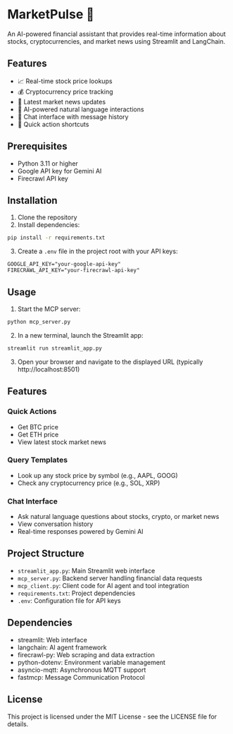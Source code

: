 # MarketPulse 🤖

An AI-powered financial assistant that provides real-time information about stocks, cryptocurrencies, and market news using Streamlit and LangChain.

## Features

- 📈 Real-time stock price lookups
- 💰 Cryptocurrency price tracking
- 📰 Latest market news updates
- 🤖 AI-powered natural language interactions
- 💬 Chat interface with message history
- 🚀 Quick action shortcuts

## Prerequisites

- Python 3.11 or higher
- Google API key for Gemini AI
- Firecrawl API key

## Installation

1. Clone the repository
2. Install dependencies:
```sh
pip install -r requirements.txt
```

3. Create a `.env` file in the project root with your API keys:
```
GOOGLE_API_KEY="your-google-api-key"
FIRECRAWL_API_KEY="your-firecrawl-api-key"
```

## Usage

1. Start the MCP server:
```sh
python mcp_server.py
```

2. In a new terminal, launch the Streamlit app:
```sh
streamlit run streamlit_app.py
```

3. Open your browser and navigate to the displayed URL (typically http://localhost:8501)

## Features

### Quick Actions
- Get BTC price
- Get ETH price
- View latest stock market news

### Query Templates
- Look up any stock price by symbol (e.g., AAPL, GOOG)
- Check any cryptocurrency price (e.g., SOL, XRP)

### Chat Interface
- Ask natural language questions about stocks, crypto, or market news
- View conversation history
- Real-time responses powered by Gemini AI

## Project Structure

- `streamlit_app.py`: Main Streamlit web interface
- `mcp_server.py`: Backend server handling financial data requests
- `mcp_client.py`: Client code for AI agent and tool integration
- `requirements.txt`: Project dependencies
- `.env`: Configuration file for API keys

## Dependencies

- streamlit: Web interface
- langchain: AI agent framework
- firecrawl-py: Web scraping and data extraction
- python-dotenv: Environment variable management
- asyncio-mqtt: Asynchronous MQTT support
- fastmcp: Message Communication Protocol

## License

This project is licensed under the MIT License - see the LICENSE file for details.